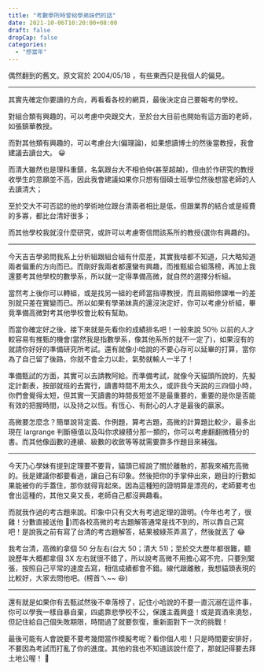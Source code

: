 ```yaml
---
title: "考數學所時曾給學弟妹們的話"
date: 2021-10-06T10:20:00+08:00
draft: false
dropCap: false
categories:
  - "想當年"
---
```


偶然翻到的舊文。原文寫於 2004/05/18 ，有些東西只是我個人的偏見。

<!--more-->

----

其實先確定你要讀的方向，再看看各校的網頁，最後決定自己要報考的學校。

對組合類有興趣的，可以考慮中央跟交大，至於台大目前也開始有這方面的老師，如張鎮華教授。

而對其他類有興趣的，可以考慮台大(偏理論)，如果想讀博士的然後當教授，我會建議去讀台大。 😀

而清大雖然也是理科重鎮，名氣跟台大不相伯仲(甚至超越)，但由於作研究的教授收學生的意願並不高，因此我會建議如果你只想有個碩士班學位然後想當老師的人去讀清大；

至於交大不可否認的他的學術地位跟台清兩者相比是低，但跟業界的結合或是經費的多寡，都比台清好很多；

而其他學校我就沒什麼研究，或許可以考慮寄信問該系所的教授(選你有興趣的)。

----

今天吉吉學弟問我系上分析組跟組合組有什麼差，其實我啥都不知道，只大略知道兩者偏重的方向而已。而剛好我兩者都還蠻有興趣，而推甄組合組落榜，再加上我還要考其他學校的數學系，所以就一定得準備高微，就自然的選擇分析組。

當然考上後你可以轉組，或是找另一組的老師當指導教授，而且兩組修課唯一的差別就只差在實變而已。所以如果有學弟妹真的還沒決定好，你可以考慮分析組，畢竟準備高微對考其他學校會比較有幫助。

而當你確定好之後，接下來就是先看你的成績排名吧！一般來說 50％ 以前的人才較容易有推甄的機會(當然我是指數學系，像其他系所的就不一定了)，如果沒有的就請你好好的準備研究所考試。還有就像小哈說的不要心存可以延畢的打算，當你為了自己留了後路，你就不會全力以赴，氣勢就輸人一半了！

準備甄試的方面，其實可以去請教阿給。而準備考試，就像今天貓頭所說的，先擬定計劃表，按部就班的去實行，讀書時間不用太久，或許我今天說的三四個小時，你們會覺得太短，但其實一天讀書的時間長短並不是最重要的，重要的是你是否能有效的把握時間，以及持之以恆。有恆心、有耐心的人才是最後的贏家。

高微要怎麼念？簡單說背定義、作例題，算考古題，高微的計算題比較少，最多出現在 largrange 判斷極值以及叫你求線積分那一類的，你可以考慮翻翻微積分的書。而其他像函數的連續、級數的收斂等等就需要靠多作題目來補強。

----

今天乃心學妹有提到定理要不要背，貓頭已經說了關於離散的，那我來補充高微的。我是建議你都要看過，讓自己有印象。然後把你的手掌伸出來，題目的行數如果能被你的手蓋住，那你就得背起來。因為這種短的證明算是漂亮的，老師要考也會出這種的，其他又臭又長，老師自己都沒興趣看。

而就我作過的考古題來說。印象中只有交大有考過定理的證明。(今年也考了，很雞！分數直接送他 🥲)而各校高微的考古題解答通常是找不到的，所以靠自己寫吧！是說我之前有寫了台清的考古題解答，結果被綠茶弄濕了，然後就丟了 😂

我考台清，高微約拿個 50 分左右(台大 50；清大 51)；至於交大歷年都很難，聽說歷年大概都拿個 3X 左右就很不錯了，所以說考高微不用擔心寫不完，只要別緊張，按照自己平常的速度去寫，相信成績都會不錯。線代跟離散，我想貓頭表現的比較好，大家去問他吧。(榜首ㄟ~~ 😆)

----

還有就是如果你有去甄試然後不幸落榜了，記住小哈說的不要一直沉溺在這件事，你可以學我一樣自暴自棄，四處靠悲學校不公，保護主義興盛！或是買酒來澆愁，但記住給自己個失敗期限，時間過了就要恢復，重新面對下一次的挑戰！

最後可能有人會說要不要考幾間當作模擬考呢？看你個人啦！只是時間要安排好，不要因為考試而打亂了你的進度。其他的我也不知道該說什麼了，那就記得要去拜土地公喔！ 🙏